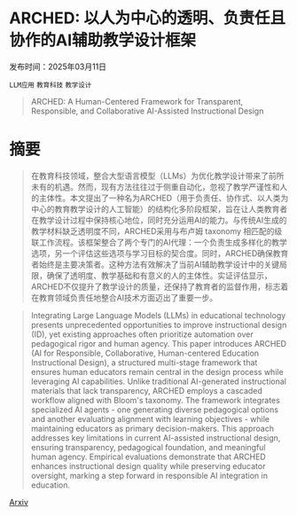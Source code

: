 # ARCHED: 以人为中心的透明、负责任且协作的AI辅助教学设计框架

发布时间：2025年03月11日

`LLM应用` `教育科技` `教学设计`

> ARCHED: A Human-Centered Framework for Transparent, Responsible, and Collaborative AI-Assisted Instructional Design

# 摘要

> 在教育科技领域，整合大型语言模型（LLMs）为优化教学设计带来了前所未有的机遇。然而，现有方法往往过于侧重自动化，忽视了教学严谨性和人的主体性。本文提出了一种名为ARCHED（用于负责任、协作式、以人类为中心的教育教学设计的人工智能）的结构化多阶段框架，旨在让人类教育者在教学设计过程中保持核心地位，同时充分运用AI的能力。与传统AI生成的教学材料缺乏透明度不同，ARCHED采用与布卢姆 taxonomy 相匹配的级联工作流程。该框架整合了两个专门的AI代理：一个负责生成多样化的教学选项，另一个评估这些选项与学习目标的契合度。同时，ARCHED确保教育者始终是主要决策者。这种方法有效解决了当前AI辅助教学设计中的关键局限，确保了透明度、教学基础和有意义的人的主体性。实证评估显示，ARCHED不仅提升了教学设计的质量，还保持了教育者的监督作用，标志着在教育领域负责任地整合AI技术方面迈出了重要一步。

> Integrating Large Language Models (LLMs) in educational technology presents unprecedented opportunities to improve instructional design (ID), yet existing approaches often prioritize automation over pedagogical rigor and human agency. This paper introduces ARCHED (AI for Responsible, Collaborative, Human-centered Education Instructional Design), a structured multi-stage framework that ensures human educators remain central in the design process while leveraging AI capabilities. Unlike traditional AI-generated instructional materials that lack transparency, ARCHED employs a cascaded workflow aligned with Bloom's taxonomy. The framework integrates specialized AI agents - one generating diverse pedagogical options and another evaluating alignment with learning objectives - while maintaining educators as primary decision-makers. This approach addresses key limitations in current AI-assisted instructional design, ensuring transparency, pedagogical foundation, and meaningful human agency. Empirical evaluations demonstrate that ARCHED enhances instructional design quality while preserving educator oversight, marking a step forward in responsible AI integration in education.

[Arxiv](https://arxiv.org/abs/2503.08931)